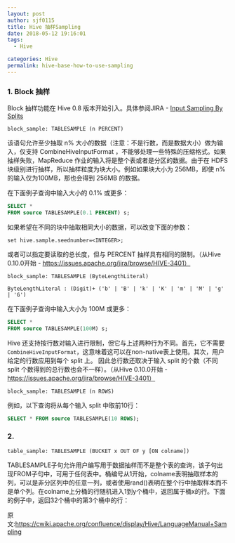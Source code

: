 ```yaml
---
layout: post
author: sjf0115
title: Hive 抽样Sampling
date: 2018-05-12 19:16:01
tags:
  - Hive

categories: Hive
permalink: hive-base-how-to-use-sampling
---
```


### 1. Block 抽样

Block 抽样功能在 Hive 0.8 版本开始引入。具体参阅JIRA - [Input Sampling By Splits](https://issues.apache.org/jira/browse/HIVE-2121)

```
block_sample: TABLESAMPLE (n PERCENT)
```
该语句允许至少抽取 n% 大小的数据（注意：不是行数，而是数据大小）做为输入，仅支持 CombineHiveInputFormat ，不能够处理一些特殊的压缩格式。如果抽样失败，MapReduce 作业的输入将是整个表或者是分区的数据。由于在 HDFS 块级别进行抽样，所以抽样粒度为块大小。例如如果块大小为 256MB，即使 n% 的输入仅为100MB，那也会得到 256MB 的数据。

在下面例子查询中输入大小的 0.1% 或更多：
```sql
SELECT *
FROM source TABLESAMPLE(0.1 PERCENT) s;
```
如果希望在不同的块中抽取相同大小的数据，可以改变下面的参数：
```
set hive.sample.seednumber=<INTEGER>;
```
或者可以指定要读取的总长度，但与 PERCENT 抽样具有相同的限制。（从Hive 0.10.0开始 - https://issues.apache.org/jira/browse/HIVE-3401）
```
block_sample: TABLESAMPLE (ByteLengthLiteral)

ByteLengthLiteral : (Digit)+ ('b' | 'B' | 'k' | 'K' | 'm' | 'M' | 'g' | 'G')
```
在下面例子查询中输入大小为 100M 或更多：
```sql
SELECT *
FROM source TABLESAMPLE(100M) s;
```
Hive 还支持按行数对输入进行限制，但它与上述两种行为不同。首先，它不需要 `CombineHiveInputFormat`，这意味着这可以在non-native表上使用。其次，用户给定的行数应用到每个 split 上。 因此总行数还取决于输入 split 的个数（不同 split 个数得到的总行数也会不一样）。（从Hive 0.10.0开始 - https://issues.apache.org/jira/browse/HIVE-3401）
```
block_sample: TABLESAMPLE (n ROWS)
```
例如，以下查询将从每个输入 split 中取前10行：
```sql
SELECT * FROM source TABLESAMPLE(10 ROWS);
```

### 2.

```
table_sample: TABLESAMPLE (BUCKET x OUT OF y [ON colname])
```

TABLESAMPLE子句允许用户编写用于数据抽样而不是整个表的查询，该子句出现FROM子句中，可用于任何表中。桶编号从1开始，colname表明抽取样本的列，可以是非分区列中的任意一列，或者使用rand()表明在整个行中抽取样本而不是单个列。在colname上分桶的行随机进入1到y个桶中，返回属于桶x的行。下面的例子中，返回32个桶中的第3个桶中的行：





原文:https://cwiki.apache.org/confluence/display/Hive/LanguageManual+Sampling
